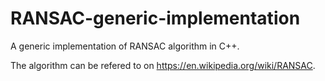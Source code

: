 # RANSAC-generic-implementation

A generic implementation of RANSAC algorithm in C++.

The algorithm can be refered to on https://en.wikipedia.org/wiki/RANSAC.
